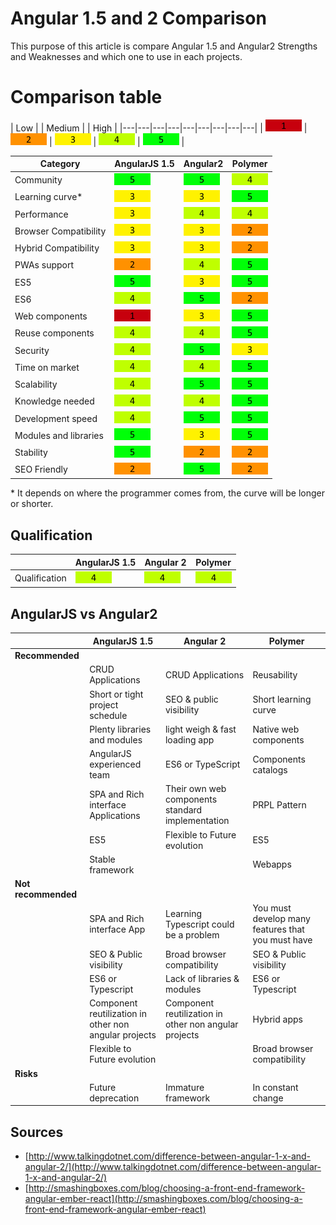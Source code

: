 # **Angular 1.5 and 2 Comparison**

This purpose of this article is compare Angular 1.5 and Angular2 Strengths and Weaknesses and which one to use in each projects.   

# **Comparison table**

| Low |  | Medium |  | High |
|---|---|---|---|---|---|---|---|---|
| ![](assets/images/1.png) | ![](assets/images/2.png)  | ![](assets/images/3.png) | ![](assets/images/4.png) |  ![](assets/images/5.png)   |

| Category | AngularJS 1.5 | Angular2 | Polymer |
|----------|-------|-------|--------|
| Community | ![](assets/images/5.png) | ![](assets/images/5.png) | ![](assets/images/4.png) |
| Learning curve* | ![](assets/images/3.png) | ![](assets/images/3.png) | ![](assets/images/5.png) |
| Performance | ![](assets/images/3.png) | ![](assets/images/4.png) | ![](assets/images/4.png) |
| Browser Compatibility | ![](assets/images/3.png) | ![](assets/images/3.png) | ![](assets/images/2.png) |
| Hybrid Compatibility | ![](assets/images/3.png) | ![](assets/images/3.png) | ![](assets/images/2.png) |
| PWAs support | ![](assets/images/2.png) | ![](assets/images/4.png) | ![](assets/images/5.png) |
| ES5 | ![](assets/images/5.png) | ![](assets/images/3.png) | ![](assets/images/5.png) |
| ES6 | ![](assets/images/4.png) | ![](assets/images/5.png) | ![](assets/images/2.png) |
| Web components | ![](assets/images/1.png) | ![](assets/images/3.png) | ![](assets/images/5.png) |
| Reuse components | ![](assets/images/4.png) | ![](assets/images/4.png) | ![](assets/images/5.png) |
| Security | ![](assets/images/4.png) | ![](assets/images/5.png) | ![](assets/images/3.png) |
| Time on market | ![](assets/images/4.png) | ![](assets/images/4.png) | ![](assets/images/5.png) |
| Scalability | ![](assets/images/4.png) | ![](assets/images/5.png) | ![](assets/images/5.png) |
| Knowledge needed | ![](assets/images/4.png) | ![](assets/images/4.png) | ![](assets/images/5.png) |
| Development speed | ![](assets/images/4.png) | ![](assets/images/5.png) | ![](assets/images/5.png) |
| Modules and libraries | ![](assets/images/5.png) | ![](assets/images/3.png) | ![](assets/images/5.png) |
| Stability | ![](assets/images/5.png) | ![](assets/images/2.png) | ![](assets/images/2.png) |
| SEO Friendly | ![](assets/images/2.png) | ![](assets/images/5.png) | ![](assets/images/2.png) |

\* It depends on where the programmer comes from, the curve will be longer or shorter.

## Qualification

| | AngularJS 1.5 | Angular 2 | Polymer |
|-----|-----|-----|-----|
| Qualification | ![](assets/images/4.png) | ![](assets/images/4.png) | ![](assets/images/4.png) |


## AngularJS vs Angular2

| | AngularJS 1.5 | Angular 2 | Polymer |
|-----|-----|-----|-----|
| **Recommended** | | |
| | CRUD Applications | CRUD Applications | Reusability |
| | Short or tight project schedule | SEO & public visibility | Short learning curve |
| | Plenty libraries and modules | light weigh & fast loading app | Native web components |
| | AngularJS experienced team | ES6 or TypeScript | Components catalogs |
| | SPA and Rich interface Applications | Their own web components standard implementation | PRPL Pattern |
| | ES5 | Flexible to Future evolution | ES5
| | Stable framework | | Webapps
| **Not recommended** | | |
| | SPA and Rich interface App | Learning Typescript could be a problem | You must develop many features that you must have
| | SEO & Public visibility | Broad browser compatibility | SEO & Public visibility
| | ES6 or Typescript | Lack of libraries & modules | ES6 or Typescript
| | Component reutilization in other non angular projects | Component reutilization in other non angular projects | Hybrid apps
| | Flexible to Future evolution | | Broad browser compatibility |
| **Risks** |  |  |
| | Future deprecation | Immature framework | In constant change |


## Sources

* [http://www.talkingdotnet.com/difference-between-angular-1-x-and-angular-2/](http://www.talkingdotnet.com/difference-between-angular-1-x-and-angular-2/)
* [http://smashingboxes.com/blog/choosing-a-front-end-framework-angular-ember-react](http://smashingboxes.com/blog/choosing-a-front-end-framework-angular-ember-react)
